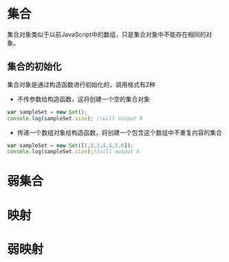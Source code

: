 # 集合  
集合对象类似于以前JavaScript中的数组，只是集合对象中不能存在相同的对象。  
## 集合的初始化  
集合对象是通过构造函数进行初始化的，调用格式有2种  
* 不传参数给构造函数，这将创建一个空的集合对象  
```javascript 
var sampleSet = new Set();
console.log(sampleSet.size); //will output 0
```
* 传递一个数组对象给构造函数，将创建一个包含这个数组中不重复内容的集合  
```javascript 
var sampleSet = new Set([1,2,3,4,5,5,6]);
console.log(sampleSet.size);//will output 6
```
# 弱集合  
# 映射  
# 弱映射  